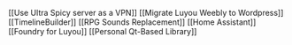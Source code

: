 [[Use Ultra Spicy server as a VPN]]
[[Migrate Luyou Weebly to Wordpress]]
[[TimelineBuilder]]
[[RPG Sounds Replacement]]
[[Home Assistant]]
[[Foundry for Luyou]]
[[Personal Qt-Based Library]]